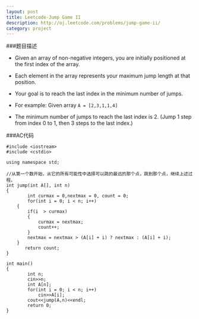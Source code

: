 ```yaml
---
layout: post
title: Leetcode-Jump Game II 
description: http://oj.leetcode.com/problems/jump-game-ii/
category: project
---
```

###题目描述
*   Given an array of non-negative integers, you are initially positioned at the first index of the array.

*   Each element in the array represents your maximum jump length at that position.

*   Your goal is to reach the last index in the minimum number of jumps.

*   For example:
    Given array `A = [2,3,1,1,4]`

*   The minimum number of jumps to reach the last index is 2. (Jump 1 step from index 0 to 1, then 3 steps to the last index.)

###AC代码

    #include <iostream>
    #include <cstdio>
    
    using namespace std;
    
    //从第一个数开始，从它的所有可能性中选择可以跳的最远的那个点，跳到那个点，继续上述过程。
    int jump(int A[], int n)
    {
        	int curmax = 0,nextmax = 0, count = 0;
        	for(int i = 0; i < n; i++)
    	{
    		if(i  > curmax)
    		{
    			curmax = nextmax;
    			count++;
    		}
    		nextmax = nextmax > (A[i] + i) ? nextmax : (A[i] + i);
    	}
    	   return count;
    }
    
    int main()
    {
        	int n;
        	cin>>n;
        	int A[n];
        	for(int i = 0; i < n; i++)
        		cin>>A[i];
        	cout<<jump(A,n)<<endl;
        	return 0;
    }

